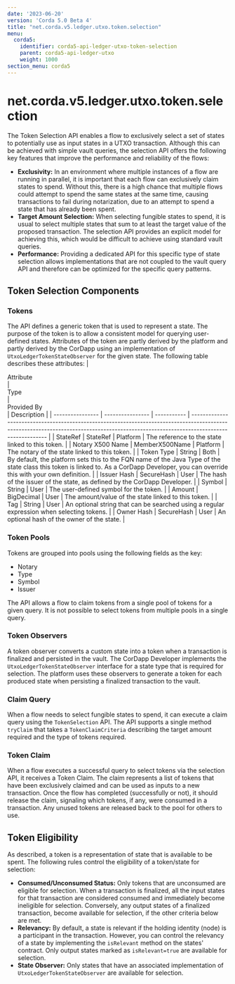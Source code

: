 ```yaml
---
date: '2023-06-20'
version: 'Corda 5.0 Beta 4'
title: "net.corda.v5.ledger.utxo.token.selection"
menu:
  corda5:
    identifier: corda5-api-ledger-utxo-token-selection
    parent: corda5-api-ledger-utxo
    weight: 1000
section_menu: corda5
---
```

# net.corda.v5.ledger.utxo.token.selection
The Token Selection API enables a flow to exclusively select a set of states to potentially use as input states in a UTXO transaction. Although this can be achieved with simple vault queries, the selection API offers the following key features that improve the performance and reliability of the flows:

* **Exclusivity:** In an environment where multiple instances of a flow are running in parallel, it is important that each flow can exclusively claim states to spend. Without this, there is a high chance that multiple flows could attempt to spend the same states at the same time, causing transactions to fail during notarization, due to an attempt to spend a state that has already been spent.
* **Target Amount Selection:** When selecting fungible states to spend, it is usual to select multiple states that sum to at least the target value of the proposed transaction. The selection API provides an explicit model for achieving this, which would be difficult to achieve using standard vault queries.
* **Performance:** Providing a dedicated API for this specific type of state selection allows implementations that are not coupled to the vault query API and therefore can be optimized for the specific query patterns.

## Token Selection Components

### Tokens

The API defines a generic token that is used to represent a state. The purpose of the token is to allow a consistent model for querying user-defined states. Attributes of the token are partly derived by the platform and partly derived by the CorDapp using an implementation of `UtxoLedgerTokenStateObserver` for the given state. The following table describes these attributes:
| <div style="width:100px">Attribute    </div>    | <div style="width:100px">Type       </div>      | <div style="width:100px">Provided By </div>| Description                                                                                                                                                                             |
| ---------------- | ---------------- | ----------- | --------------------------------------------------------------------------------------------------------------------------------------------------------------------------------------- |
| StateRef         | StateRef         | Platform    | The reference to the state linked to this token.                                                                                                                                        |
| Notary X500 Name | MemberX500Name | Platform    | The notary of the state linked to this token.                                                                                                                                           |
| Token Type       | String           | Both        | By default, the platform sets this to the FQN name of the Java Type of the state class this token is linked to. As a CorDapp Developer, you can override this with your own definition. |
| Issuer Hash      | SecureHash       | User        | The hash of the issuer of the state, as defined by the CorDapp Developer.                                                                                                               |
| Symbol           | String           | User        | The user-defined symbol for the token.                                                                                                                                                  |
| Amount           | BigDecimal       | User        | The amount/value of the state linked to this token.                                                                                                                                     |
| Tag              | String           | User        | An optional string that can be searched using a regular expression when selecting tokens.                                                                                               |
| Owner Hash       | SecureHash       | User        | An optional hash of the owner of the state.                                                                                                                                             |

### Token Pools

Tokens are grouped into pools using the following fields as the key:
* Notary
* Type
* Symbol
* Issuer

The API allows a flow to claim tokens from a single pool of tokens for a given query. It is not possible to select tokens from multiple pools in a single query.

### Token Observers
A token observer converts a custom state into a token when a transaction is finalized and persisted in the vault. The CorDapp Developer implements the `UtxoLedgerTokenStateObserver` interface for a state type that is required for selection. The platform uses these observers to generate a token for each produced state when persisting a finalized transaction to the vault.

### Claim Query
When a flow needs to select fungible states to spend, it can execute a claim query using the `TokenSelection` API. The API supports a single method `tryClaim` that takes a `TokenClaimCriteria` describing the target amount required and the type of tokens required. 

### Token Claim
When a flow executes a successful query to select tokens via the selection API, it receives a Token Claim. The claim represents a list of tokens that have been exclusively claimed and can be used as inputs to a new transaction. Once the flow has completed (successfully or not), it should release the claim, signaling which tokens, if any, were consumed in a transaction. Any unused tokens are released back to the pool for others to use.

## Token Eligibility
As described, a token is a representation of state that is available to be spent. The following rules control the eligibility of a token/state for selection:

* **Consumed/Unconsumed Status:** Only tokens that are unconsumed are eligible for selection. When a transaction is finalized, all the input states for that transaction are considered consumed and immediately become ineligible for selection. Conversely, any output states of a finalized transaction, become available for selection, if the other criteria below are met.
* **Relevancy:** By default, a state is relevant if the holding identity (node) is a participant in the transaction. However, you can control the relevancy of a state by implementing the `isRelevant` method on the states' contract. Only output states marked as `isRelevant=true` are available for selection.
* **State Observer:** Only states that have an associated implementation of `UtxoLedgerTokenStateObserver` are available for selection.
